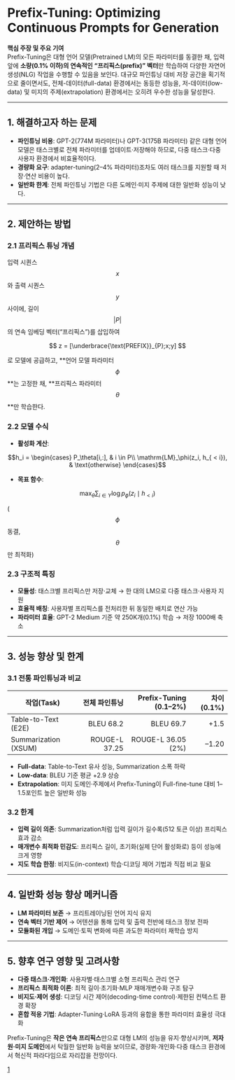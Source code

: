# Prefix-Tuning: Optimizing Continuous Prompts for Generation

**핵심 주장 및 주요 기여**  
Prefix-Tuning은 대형 언어 모델(Pretrained LM)의 모든 파라미터를 동결한 채, 입력 앞에 **소량(0.1% 이하)의 연속적인 “프리픽스(prefix)” 벡터**만 학습하여 다양한 자연어 생성(NLG) 작업을 수행할 수 있음을 보인다. 대규모 파인튜닝 대비 저장 공간을 획기적으로 줄이면서도, 전체-데이터(full-data) 환경에서는 동등한 성능을, 저-데이터(low-data) 및 미지의 주제(extrapolation) 환경에서는 오히려 우수한 성능을 달성한다.

***

## 1. 해결하고자 하는 문제  
- **파인튜닝 비용**: GPT-2(774M 파라미터)나 GPT-3(175B 파라미터) 같은 대형 언어 모델은 태스크별로 전체 파라미터를 업데이트·저장해야 하므로, 다중 태스크·다중 사용자 환경에서 비효율적이다.  
- **경량화 요구**: adapter-tuning(2–4% 파라미터)조차도 여러 태스크를 지원할 때 저장·연산 비용이 높다.  
- **일반화 한계**: 전체 파인튜닝 기법은 다른 도메인·미지 주제에 대한 일반화 성능이 낮다.

***

## 2. 제안하는 방법  
### 2.1 프리픽스 튜닝 개념  
입력 시퀀스 $$x$$와 출력 시퀀스 $$y$$ 사이에, 길이 $$\lvert P\rvert$$의 연속 임베딩 벡터(“프리픽스”)를 삽입하여  

$$
z = [\underbrace{\text{PREFIX}}_{P};x;y]
$$  

로 모델에 공급하고, **언어 모델 파라미터 $$\phi$$**는 고정한 채, **프리픽스 파라미터 $$\theta$$**만 학습한다.  

### 2.2 모델 수식  
- **활성화 계산**:  

```math
h_i = 
\begin{cases}
P_\theta[i,:], & i \in P\\
\mathrm{LM}_\phi(z_i, h_{ < i}), & \text{otherwise}
\end{cases}
```

- **목표 함수**:  

$$
\max_\theta \sum_{i\in Y}\log p_\phi(z_i \mid h_{ < i })
$$  

($$\phi$$ 동결, $$\theta$$만 최적화)  

### 2.3 구조적 특징  
- **모듈성**: 태스크별 프리픽스만 저장·교체 → 한 대의 LM으로 다중 태스크·사용자 지원  
- **효율적 배칭**: 사용자별 프리픽스를 전처리한 뒤 동일한 배치로 연산 가능  
- **파라미터 효율**: GPT-2 Medium 기준 약 250K개(0.1%) 학습 → 저장 1000배 축소  

***

## 3. 성능 향상 및 한계  
### 3.1 전통 파인튜닝과 비교  
| 작업(Task)        | 전체 파인튜닝 | Prefix-Tuning (0.1–2%) | 차이 (0.1%)            |
|-------------------|--------------:|-----------------------:|-----------------------:|
| Table-to-Text (E2E)  | BLEU 68.2     | BLEU 69.7              | +1.5                   |
| Summarization (XSUM) | ROUGE-L 37.25 | ROUGE-L 36.05 (2%)     | –1.20                  |

- **Full-data**: Table-to-Text 유사 성능, Summarization 소폭 하락  
- **Low-data**: BLEU 기준 평균 +2.9 상승  
- **Extrapolation**: 미지 도메인·주제에서 Prefix-Tuning이 Full-fine-tune 대비 1–1.5포인트 높은 일반화 성능  

### 3.2 한계  
- **입력 길이 의존**: Summarization처럼 입력 길이가 길수록(512 토큰 이상) 프리픽스 효과 감소  
- **매개변수 최적화 민감도**: 프리픽스 길이, 초기화(실제 단어 활성화로) 등이 성능에 크게 영향  
- **지도 학습 한정**: 비지도(in-context) 학습·디코딩 제어 기법과 직접 비교 필요  

***

## 4. 일반화 성능 향상 메커니즘  
- **LM 파라미터 보존** → 프리트레이닝된 언어 지식 유지  
- **연속 벡터 기반 제어** → 어텐션을 통해 입력 및 출력 전반에 태스크 정보 전파  
- **모듈화된 개입** → 도메인·토픽 변화에 따른 과도한 파라미터 재학습 방지  

***

## 5. 향후 연구 영향 및 고려사항  
- **다중 태스크·개인화**: 사용자별·태스크별 소형 프리픽스 관리 연구  
- **프리픽스 최적화 이론**: 최적 길이·초기화·MLP 재매개변수화 구조 탐구  
- **비지도·제어 생성**: 디코딩 시간 제어(decoding-time control)·제한된 컨텍스트 환경 확장  
- **혼합 적응 기법**: Adapter-Tuning·LoRA 등과의 융합을 통한 파라미터 효율성 극대화  

Prefix-Tuning은 **작은 연속 프리픽스**만으로 대형 LM의 성능을 유지·향상시키며, **저자원·미지 도메인**에서 탁월한 일반화 능력을 보이므로, 경량화·개인화·다중 태스크 환경에서 혁신적 파라다임으로 자리잡을 전망이다.

[1](https://ppl-ai-file-upload.s3.amazonaws.com/web/direct-files/attachments/22370781/4733eb81-559f-47a7-84e7-1a1ff67f8489/2101.00190v1.pdf)
